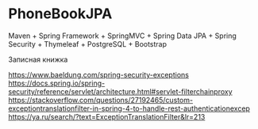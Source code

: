 # PhoneBookJPA
Maven + Spring Framework + SpringMVC + Spring Data JPA  + Spring Security + Thymeleaf + PostgreSQL + Bootstrap 

Записная книжка

https://www.baeldung.com/spring-security-exceptions
https://docs.spring.io/spring-security/reference/servlet/architecture.html#servlet-filterchainproxy
https://stackoverflow.com/questions/27192465/custom-exceptiontranslationfilter-in-spring-4-to-handle-rest-authenticationexcep
https://ya.ru/search/?text=ExceptionTranslationFilter&lr=213
